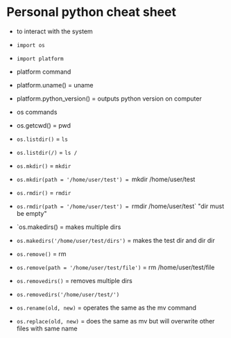 # Personal python cheat sheet

- to interact with the system
 - `import os`
 - `import platform`

- platform command
 - platform.uname() = uname
 - platform.python_version() = outputs python version on computer


- os commands
 - os.getcwd() = pwd
 - `os.listdir()` = `ls`
  - `os.listdir(/)` = `ls /`
 - `os.mkdir()` = `mkdir`
  - `os.mkdir(path = '/home/user/test') = `mkdir /home/user/test
 - `os.rmdir()` = `rmdir`
  - `os.rmdir(path = '/home/user/test') = `rmdir /home/user/test` "dir must be empty"
 - `os.makedirs() = makes multiple dirs
  - `os.makedirs('/home/user/test/dirs')` = makes the test dir and dir dir
 - `os.remove()` = rm <file>
  - `os.remove(path = '/home/user/test/file')` = rm /home/user/test/file
 - `os.removedirs()` = removes multiple dirs
  - `os.removedirs('/home/user/test/')`
 - `os.rename(old, new)` = operates the same as the mv command
 - `os.replace(old, new)` = does the same as mv but will overwrite other files with same name
